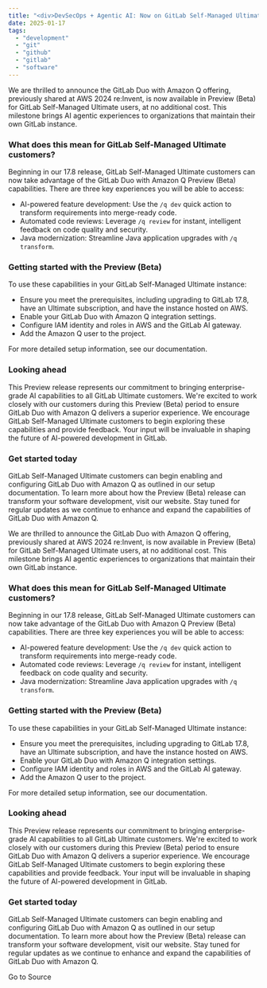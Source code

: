 ```yaml
---
title: "<div>DevSecOps + Agentic AI: Now on GitLab Self-Managed Ultimate on AWS</div>"
date: 2025-01-17
tags: 
  - "development"
  - "git"
  - "github"
  - "gitlab"
  - "software"
---
```


We are thrilled to announce the GitLab Duo with Amazon Q offering, previously shared at AWS 2024 re:Invent, is now available in Preview (Beta) for GitLab Self-Managed Ultimate users, at no additional cost. This milestone brings AI agentic experiences to organizations that maintain their own GitLab instance.

### What does this mean for GitLab Self-Managed Ultimate customers?

Beginning in our 17.8 release, GitLab Self-Managed Ultimate customers can now take advantage of the GitLab Duo with Amazon Q Preview (Beta) capabilities. There are three key experiences you will be able to access:

- AI-powered feature development: Use the `/q dev` quick action to transform requirements into merge-ready code.
- Automated code reviews: Leverage `/q review` for instant, intelligent feedback on code quality and security.
- Java modernization: Streamline Java application upgrades with `/q transform`.

### Getting started with the Preview (Beta)

To use these capabilities in your GitLab Self-Managed Ultimate instance:

- Ensure you meet the prerequisites, including upgrading to GitLab 17.8, have an Ultimate subscription, and have the instance hosted on AWS.
- Enable your GitLab Duo with Amazon Q integration settings.
- Configure IAM identity and roles in AWS and the GitLab AI gateway.
- Add the Amazon Q user to the project.

For more detailed setup information, see our documentation.

### Looking ahead

This Preview release represents our commitment to bringing enterprise-grade AI capabilities to all GitLab Ultimate customers. We're excited to work closely with our customers during this Preview (Beta) period to ensure GitLab Duo with Amazon Q delivers a superior experience. We encourage GitLab Self-Managed Ultimate customers to begin exploring these capabilities and provide feedback. Your input will be invaluable in shaping the future of AI-powered development in GitLab.

### Get started today

GitLab Self-Managed Ultimate customers can begin enabling and configuring GitLab Duo with Amazon Q as outlined in our setup documentation. To learn more about how the Preview (Beta) release can transform your software development, visit our website. Stay tuned for regular updates as we continue to enhance and expand the capabilities of GitLab Duo with Amazon Q.

We are thrilled to announce the GitLab Duo with Amazon Q offering, previously shared at AWS 2024 re:Invent, is now available in Preview (Beta) for GitLab Self-Managed Ultimate users, at no additional cost. This milestone brings AI agentic experiences to organizations that maintain their own GitLab instance.

### What does this mean for GitLab Self-Managed Ultimate customers?

Beginning in our 17.8 release, GitLab Self-Managed Ultimate customers can now take advantage of the GitLab Duo with Amazon Q Preview (Beta) capabilities. There are three key experiences you will be able to access:

- AI-powered feature development: Use the `/q dev` quick action to transform requirements into merge-ready code.
- Automated code reviews: Leverage `/q review` for instant, intelligent feedback on code quality and security.
- Java modernization: Streamline Java application upgrades with `/q transform`.

### Getting started with the Preview (Beta)

To use these capabilities in your GitLab Self-Managed Ultimate instance:

- Ensure you meet the prerequisites, including upgrading to GitLab 17.8, have an Ultimate subscription, and have the instance hosted on AWS.
- Enable your GitLab Duo with Amazon Q integration settings.
- Configure IAM identity and roles in AWS and the GitLab AI gateway.
- Add the Amazon Q user to the project.

For more detailed setup information, see our documentation.

### Looking ahead

This Preview release represents our commitment to bringing enterprise-grade AI capabilities to all GitLab Ultimate customers. We're excited to work closely with our customers during this Preview (Beta) period to ensure GitLab Duo with Amazon Q delivers a superior experience. We encourage GitLab Self-Managed Ultimate customers to begin exploring these capabilities and provide feedback. Your input will be invaluable in shaping the future of AI-powered development in GitLab.

### Get started today

GitLab Self-Managed Ultimate customers can begin enabling and configuring GitLab Duo with Amazon Q as outlined in our setup documentation. To learn more about how the Preview (Beta) release can transform your software development, visit our website. Stay tuned for regular updates as we continue to enhance and expand the capabilities of GitLab Duo with Amazon Q.

Go to Source
